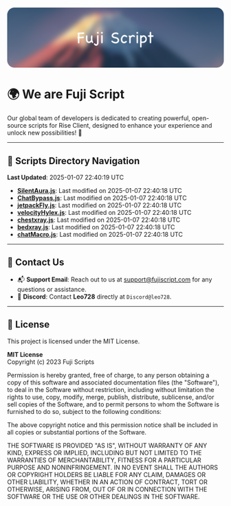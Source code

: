 ![Banner](.github/b.webp)

# 🌍 **We are Fuji Script**

Our global team of developers is dedicated to creating powerful, open-source scripts for Rise Client, designed to enhance your experience and unlock new possibilities! 🌟

---
<!-- SCRIPTS_NAVIGATION_START -->
## 📂 **Scripts Directory Navigation**

**Last Updated**: 2025-01-07 22:40:19 UTC

- **[SilentAura.js](scripts/SilentAura.js)**: Last modified on 2025-01-07 22:40:18 UTC
- **[ChatBypass.js](scripts/ChatBypass.js)**: Last modified on 2025-01-07 22:40:18 UTC
- **[jetpackFly.js](scripts/jetpackFly.js)**: Last modified on 2025-01-07 22:40:18 UTC
- **[velocityHylex.js](scripts/velocityHylex.js)**: Last modified on 2025-01-07 22:40:18 UTC
- **[chestxray.js](scripts/chestxray.js)**: Last modified on 2025-01-07 22:40:18 UTC
- **[bedxray.js](scripts/bedxray.js)**: Last modified on 2025-01-07 22:40:18 UTC
- **[chatMacro.js](scripts/chatMacro.js)**: Last modified on 2025-01-07 22:40:18 UTC

<!-- SCRIPTS_NAVIGATION_END -->

---

## 💬 **Contact Us**  
- 📬 **Support Email**: Reach out to us at [support@fujiscript.com](mailto:support@fujiscript.com) for any questions or assistance.  
- 💬 **Discord**: Contact **Leo728** directly at `Discord@leo728`.

---

## 📜 **License**

This project is licensed under the MIT License.  

**MIT License**  
Copyright (c) 2023 Fuji Scripts  

Permission is hereby granted, free of charge, to any person obtaining a copy of this software and associated documentation files (the "Software"), to deal in the Software without restriction, including without limitation the rights to use, copy, modify, merge, publish, distribute, sublicense, and/or sell copies of the Software, and to permit persons to whom the Software is furnished to do so, subject to the following conditions:  

The above copyright notice and this permission notice shall be included in all copies or substantial portions of the Software.  

THE SOFTWARE IS PROVIDED "AS IS", WITHOUT WARRANTY OF ANY KIND, EXPRESS OR IMPLIED, INCLUDING BUT NOT LIMITED TO THE WARRANTIES OF MERCHANTABILITY, FITNESS FOR A PARTICULAR PURPOSE AND NONINFRINGEMENT. IN NO EVENT SHALL THE AUTHORS OR COPYRIGHT HOLDERS BE LIABLE FOR ANY CLAIM, DAMAGES OR OTHER LIABILITY, WHETHER IN AN ACTION OF CONTRACT, TORT OR OTHERWISE, ARISING FROM, OUT OF OR IN CONNECTION WITH THE SOFTWARE OR THE USE OR OTHER DEALINGS IN THE SOFTWARE.  

